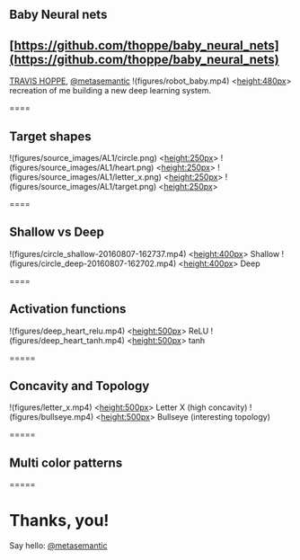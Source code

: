 ## Baby Neural nets
[https://github.com/thoppe/baby_neural_nets](https://github.com/thoppe/baby_neural_nets)
----------
[TRAVIS HOPPE](http://thoppe.github.io/), [@metasemantic](https://twitter.com/metasemantic)
!(figures/robot_baby.mp4) <<height:480px>> recreation of me building a new deep learning system.

====

## Target shapes

!(figures/source_images/AL1/circle.png) <<height:250px>>
!(figures/source_images/AL1/heart.png) <<height:250px>>
!(figures/source_images/AL1/letter_x.png) <<height:250px>>
!(figures/source_images/AL1/target.png) <<height:250px>>

====

## Shallow vs Deep

!(figures/circle_shallow-20160807-162737.mp4) <<height:400px>> Shallow
!(figures/circle_deep-20160807-162702.mp4) <<height:400px>> Deep

====

## Activation functions

!(figures/deep_heart_relu.mp4) <<height:500px>> ReLU
!(figures/deep_heart_tanh.mp4) <<height:500px>> tanh

=====

## Concavity and Topology

!(figures/letter_x.mp4) <<height:500px>> Letter X (high concavity)
!(figures/bullseye.mp4) <<height:500px>> Bullseye (interesting topology)
  
=====

## Multi color patterns
  
=====
    
#  Thanks, you!
Say hello: [@metasemantic](https://twitter.com/metasemantic)